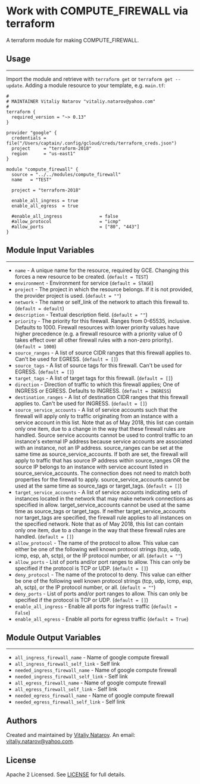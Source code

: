 # Work with COMPUTE_FIREWALL via terraform

A terraform module for making COMPUTE_FIREWALL.


## Usage
----------------------
Import the module and retrieve with ```terraform get``` or ```terraform get --update```. Adding a module resource to your template, e.g. `main.tf`:

```
#
# MAINTAINER Vitaliy Natarov "vitaliy.natarov@yahoo.com"
#
terraform {
  required_version = "~> 0.13"
}

provider "google" {
  credentials = file("/Users/captain/.config/gcloud/creds/terraform_creds.json")
  project     = "terraform-2018"
  region      = "us-east1"
}

module "compute_firewall" {
  source = "../../modules/compute_firewall"
  name   = "TEST"

  project = "terraform-2018"

  enable_all_ingress = true
  enable_all_egress  = true

  #enable_all_ingress              = false
  #allow_protocol                  = "icmp"
  #allow_ports                     = ["80", "443"]
}

```

## Module Input Variables
----------------------
- `name` - A unique name for the resource, required by GCE. Changing this forces a new resource to be created. (`default = TEST`)
- `environment` - Environment for service (`default = STAGE`)
- `project` - The project in which the resource belongs. If it is not provided, the provider project is used. (`default = ""`)
- `network` - The name or self_link of the network to attach this firewall to. (`default = default`)
- `description` - Textual description field. (`default = ""`)
- `priority` - The priority for this firewall. Ranges from 0-65535, inclusive. Defaults to 1000. Firewall resources with lower priority values have higher precedence (e.g. a firewall resource with a priority value of 0 takes effect over all other firewall rules with a non-zero priority). (`default = 1000`)
- `source_ranges` - A list of source CIDR ranges that this firewall applies to. Can't be used for EGRESS. (`default = []`)
- `source_tags` - A list of source tags for this firewall. Can't be used for EGRESS. (`default = []`)
- `target_tags` - A list of target tags for this firewall. (`default = []`)
- `direction` - Direction of traffic to which this firewall applies; One of INGRESS or EGRESS. Defaults to INGRESS. (`default = INGRESS`)
- `destination_ranges` - A list of destination CIDR ranges that this firewall applies to. Can't be used for INGRESS. (`default = []`)
- `source_service_accounts` - A list of service accounts such that the firewall will apply only to traffic originating from an instance with a service account in this list. Note that as of May 2018, this list can contain only one item, due to a change in the way that these firewall rules are handled. Source service accounts cannot be used to control traffic to an instance's external IP address because service accounts are associated with an instance, not an IP address. source_ranges can be set at the same time as source_service_accounts. If both are set, the firewall will apply to traffic that has source IP address within source_ranges OR the source IP belongs to an instance with service account listed in source_service_accounts. The connection does not need to match both properties for the firewall to apply. source_service_accounts cannot be used at the same time as source_tags or target_tags. (`default = []`)
- `target_service_accounts` - A list of service accounts indicating sets of instances located in the network that may make network connections as specified in allow. target_service_accounts cannot be used at the same time as source_tags or target_tags. If neither target_service_accounts nor target_tags are specified, the firewall rule applies to all instances on the specified network. Note that as of May 2018, this list can contain only one item, due to a change in the way that these firewall rules are handled. (`default = []`)
- `allow_protocol` - The name of the protocol to allow. This value can either be one of the following well known protocol strings (tcp, udp, icmp, esp, ah, sctp), or the IP protocol number, or all. (`default = ""`)
- `allow_ports` - List of ports and/or port ranges to allow. This can only be specified if the protocol is TCP or UDP. (`default = []`)
- `deny_protocol` - The name of the protocol to deny. This value can either be one of the following well known protocol strings (tcp, udp, icmp, esp, ah, sctp), or the IP protocol number, or all. (`default = ""`)
- `deny_ports` - List of ports and/or port ranges to allow. This can only be specified if the protocol is TCP or UDP. (`default = []`)
- `enable_all_ingress` - Enable all ports for ingress traffic (`default = False`)
- `enable_all_egress` - Enable all ports for egress traffic (`default = True`)

## Module Output Variables
----------------------
- `all_ingress_firewall_name` - Name of google compute firewall
- `all_ingress_firewall_self_link` - Self link
- `needed_ingress_firewall_name` - Name of google compute firewall
- `needed_ingress_firewall_self_link` - Self link
- `all_egress_firewall_name` - Name of google compute firewall
- `all_egress_firewall_self_link` - Self link
- `needed_egress_firewall_name` - Name of google compute firewall
- `needed_egress_firewall_self_link` - Self link


## Authors

Created and maintained by [Vitaliy Natarov](https://github.com/SebastianUA). An email: [vitaliy.natarov@yahoo.com](vitaliy.natarov@yahoo.com).

## License

Apache 2 Licensed. See [LICENSE](https://github.com/SebastianUA/terraform/blob/master/LICENSE) for full details.
